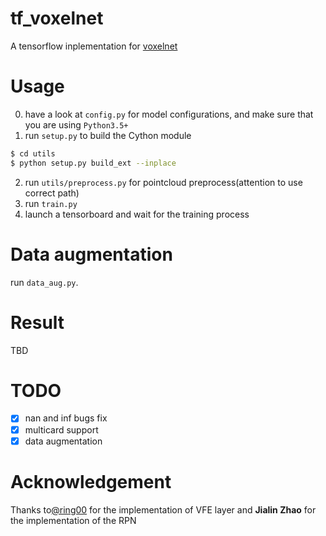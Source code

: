 # tf_voxelnet

A tensorflow inplementation for [voxelnet](https://arxiv.org/abs/1711.06396)

# Usage

0. have a look at `config.py` for model configurations, and make sure that you are using `Python3.5+`
1. run `setup.py` to build the Cython module
```bash
$ cd utils
$ python setup.py build_ext --inplace
```
2. run `utils/preprocess.py` for pointcloud preprocess(attention to use correct path)
3. run `train.py`
4. launch a tensorboard and wait for the training process

# Data augmentation
run `data_aug.py`.

# Result

TBD

# TODO

- [X] nan and inf bugs fix
- [X] multicard support
- [X] data augmentation

# Acknowledgement

Thanks to[@ring00](https://github.com/ring00) for the implementation of VFE layer and **Jialin Zhao** for the implementation of the RPN
